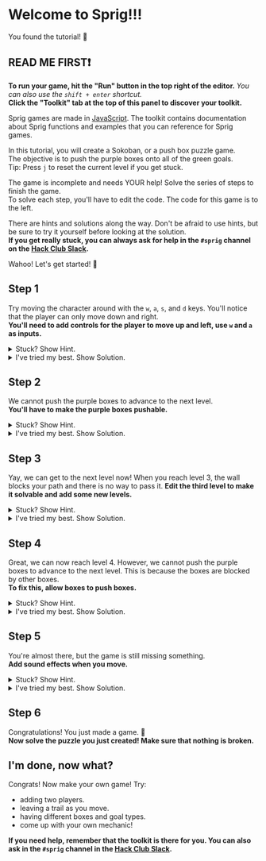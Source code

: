 # Welcome to Sprig!!!

You found the tutorial! 🎉  

## READ ME FIRST❗

**To run your game, hit the "Run" button in the top right of the editor.** *You can also use the `shift + enter` shortcut.*  
**Click the "Toolkit" tab at the top of this panel to discover your toolkit.**  

Sprig games are made in [JavaScript](https://developer.mozilla.org/en-US/docs/Web/JavaScript). The toolkit contains documentation about Sprig functions and examples that you can reference for Sprig games.

In this tutorial, you will create a Sokoban, or a push box puzzle game.  
The objective is to push the purple boxes onto all of the green goals.  
Tip: Press `j` to reset the current level if you get stuck.

The game is incomplete and needs YOUR help! Solve the series of steps to finish the game.  
To solve each step, you'll have to edit the code. The code for this game is to the left.

There are hints and solutions along the way. Don't be afraid to use hints, but be sure to try it yourself before looking at the solution.  
**If you get really stuck, you can always ask for help in the `#sprig` channel on the [Hack Club Slack](https://hackclub.com/slack).**

Wahoo! Let's get started! 🌠

## Step 1

Try moving the character around with the `w`, `a`, `s`, and `d` keys. You'll notice that the player can only move down and right.  
**You'll need to add controls for the player to move up and left, use `w` and `a` as inputs.**

<details>
<summary>Stuck? Show Hint.</summary>

Take a look at how the down and right movement is implemented. It should be very similar to that.
</details>

<details>
<summary>I've tried my best. Show Solution.</summary>

Sprig's `onInput` functions are used to detect when a input is given. We can see that there are two `onInput` functions for the keys `s` and `d`.  

We'll need to add two more for the keys `w` and `a`.  

```js
onInput("w", function() {
  getFirst(player).y -= 1
});

onInput("a", function() {
  getFirst(player).x -= 1;
});
```

Note that the `y` and `x` values are to be subtracted (`-=`) instead of added (`+=`) because we are moving up and left, respectively. In most 2D game engines, like Sprig, decreasing the Y value moves the player up.
</details>

## Step 2

We cannot push the purple boxes to advance to the next level.  
**You'll have to make the purple boxes pushable.**

<details>
<summary>Stuck? Show Hint.</summary>

Check the toolkit for `setPushables`!
</details>

<details>
<summary>I've tried my best. Show Solution.</summary>

The `setPushables` function allows us to define which sprites can push other specific sprites. In our case, we want the player to be able to push boxes.  

Part of `setPushables` has already been written, we'll have to modify it.

```js
setPushables({
  [player]: [ box ]
});
```

Note that everything in `setPushables` has to be a solid. You can set a sprite as solid with `setSolids` (check the toolkit).  
We don't have to worry about this as it already has been done for us.
</details>

## Step 3

Yay, we can get to the next level now! When you reach level 3, the wall blocks your path and there is no way to pass it.
**Edit the third level to make it solvable and add some new levels.**

<details>
<summary>Stuck? Show Hint.</summary>

Check the comments, are there anything that describes the game's levels?
</details>

<details>
<summary>I've tried my best. Show Solution.</summary>

In our game, the `levels` variable stores an [array](https://developer.mozilla.org/en-US/docs/Learn/JavaScript/First_steps/Arrays) of levels. Each level is a Sprig `map`. By clicking on the green `map` text, you can enter the level editor.

We'll need to edit the third level to make it solvable, remove a few walls.
</details>

## Step 4

Great, we can now reach level 4. However, we cannot push the purple boxes to advance to the next level. This is because the boxes are blocked by other boxes.  
**To fix this, allow boxes to push boxes.**

<details>
<summary>Stuck? Show Hint.</summary>

Remember how you made something pushable in step 2? You'll need to do something similar.
</details>

<details>
<summary>I've tried my best. Show Solution.</summary>

Similar to how we made the player push boxes, we'll need to make boxes push boxes.  

We'll have to modify `setPushables` again.

```js
setPushables({
  [player]: [ box ],
  [box]: [ box ]
});
```

The `setPushables` function takes in an [Object](https://developer.mozilla.org/en-US/docs/Web/JavaScript/Guide/Working_with_Objects) which links sprites (listed with an [array](https://developer.mozilla.org/en-US/docs/Learn/JavaScript/First_steps/Arrays)) to other sprites (which are also listed using an array) that it can push using a colon. Each pair is separated by a comma.
</details>

## Step 5

You're almost there, but the game is still missing something.  
**Add sound effects when you move.**

<details>
<summary>Stuck? Show Hint.</summary>

Check the "Toolkit" tab for information on tunes, music, and sound effects.
</details>

<details>
<summary>I've tried my best. Show Solution.</summary>

This is a little bit more complicated. We first have to create a Sprig tune, then figure out a way to play it.  

Creating a tune works as follows:

```js
const tune = tune`...`;
```

Click the green `tune` text to enter the tune editor. Create something of your own!

After creating a tune, we can play it using Sprig's `playTune` function.  

```js
playTune(tune);
```

But, we only want to play the tune every time the player moves.  
What is something that related to player movement?  
Every time the user presses `w`, `a`, `s`, or `d`, the player moves.

We can put the `playTune` function inside the `onInput` function. The result should be something like this.

```js
onInput("w", function() {
  getFirst(player).y -= 1
  playTune(tune);
});

onInput("a", function() {
  getFirst(player).x -= 1;
  playTune(tune);
});

onInput("s", function() {
  getFirst(player).y += 1; // positive y is downwards
  playTune(tune);
});

onInput("d", function() {
  getFirst(player).x += 1;
  playTune(tune);
});
```

</details>

## Step 6

Congratulations! You just made a game. 🥳  
**Now solve the puzzle you just created! Make sure that nothing is broken.**

## I'm done, now what?

Congrats! Now make your own game! Try:

- adding two players.
- leaving a trail as you move.
- having different boxes and goal types.
- come up with your own mechanic!

**If you need help, remember that the toolkit is there for you. You can also ask in the `#sprig` channel in the [Hack Club Slack](https://hackclub.com/slack/).**
